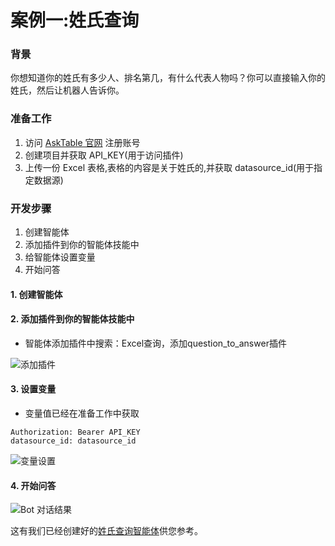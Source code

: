 # 案例一:姓氏查询

### 背景

你想知道你的姓氏有多少人、排名第几，有什么代表人物吗？你可以直接输入你的姓氏，然后让机器人告诉你。

### 准备工作

1. 访问 [AskTable 官网](https://cloud.asktable.com/) 注册账号
2. 创建项目并获取 API_KEY(用于访问插件)
3. 上传一份 Excel 表格,表格的内容是关于姓氏的,并获取 datasource_id(用于指定数据源)

### 开发步骤
1. 创建智能体
2. 添加插件到你的智能体技能中
3. 给智能体设置变量
4. 开始问答

#### 1. 创建智能体

#### 2. 添加插件到你的智能体技能中

- 智能体添加插件中搜索：Excel查询，添加question_to_answer插件


<div className="img-center large">
  <img src="/img/asktable/coze_add_plugin.png" alt="添加插件" />
</div>


#### 3. 设置变量 

- 变量值已经在准备工作中获取

```
Authorization: Bearer API_KEY
datasource_id: datasource_id
```

<div className="img-center large">
  <img src="/img/asktable/coze_set_variable.png" alt="变量设置" />
</div> 

#### 4. 开始问答

<div className="img-center medium">
  <img src="/img/asktable/coze_bot_result.png" alt="Bot 对话结果" />
</div>


这有我们已经创建好的[姓氏查询智能体](https://www.coze.cn/space/7349455355564310554/bot/7436997739965612083)供您参考。